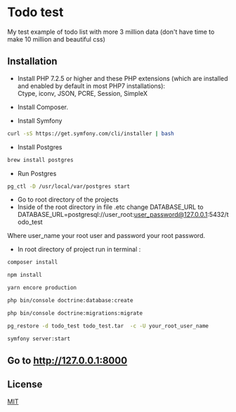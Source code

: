 # Todo test

My test example of todo list with more 3 million data (don't have  time to make 10 million  and beautiful css)
## Installation

 - Install PHP 7.2.5 or higher and these PHP extensions 
(which are installed and enabled by default in most PHP7 installations): 
Ctype, iconv, JSON, PCRE, Session, SimpleX

 - Install Composer.
 
 - Install Symfony 

```bash
curl -sS https://get.symfony.com/cli/installer | bash
```

 - Install Postgres
 
 ```bash
brew install postgres
 ```

 - Run Postgres

 ```bash
pg_ctl -D /usr/local/var/postgres start
 ```
 - Go to root directory of the projects
 - Inside of the root directory in file .etc change 
 DATABASE_URL to 
 DATABASE_URL=postgresql://user_root:user_password@127.0.0.1:5432/todo_test
 
 Where user_name your root user and password your root password.
 
 - In root directory of project run in terminal :
 
 ```bash
composer install

npm install

yarn encore production

php bin/console doctrine:database:create

php bin/console doctrine:migrations:migrate

pg_restore -d todo_test todo_test.tar  -c -U your_root_user_name

symfony server:start
 ```

## Go to http://127.0.0.1:8000 

## License
[MIT](https://choosealicense.com/licenses/mit/)